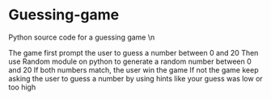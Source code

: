 # Guessing-game
Python source code for a guessing game \n

The game first prompt the user to guess a number between 0 and 20
Then use Random module on python to generate a random number between 0 and 20
If both numbers match, the user win the game
If not the game keep asking the user to guess a number by using hints like your guess was low or too high
